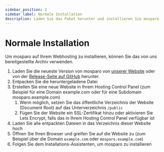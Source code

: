 ```yaml
---
sidebar_position: 2
sidebar_label: Normale Installation
description: Laden Sie das Paket herunter und installieren Sie mosparo in 6 einfachen Schritten.
---
```


# Normale Installation

Um mosparo auf Ihrem Webhosting zu installieren, können Sie das von uns bereitgestellte Archiv verwenden.

1. Laden Sie die neueste Version von mosparo von [unserer Website](https://mosparo.io/releases/) oder von der [Release-Seite auf GitHub](https://github.com/mosparo/mosparo/releases) herunter.
2. Entpacken Sie die heruntergeladene Datei
3. Erstellen Sie eine neue Website in Ihrem Hosting Control Panel (zum Beispiel für eine Domain example.com oder für eine Subdomain mosparo.example.com)
   1. Wenn möglich, setzen Sie das öffentliche Verzeichnis der Website (Document Root) auf das Unterverzeichnis `/public`
   2. Fügen Sie der Website ein SSL-Zertifikat hinzu oder aktivieren Sie Lets Encrypt, falls das in Ihrem Hosting Control Panel verfügbar ist
4. Laden Sie alle entpackten Dateien in das Verzeichnis dieser Website hoch
5. Öffnen Sie Ihren Browser und greifen Sie auf die Website zu (zum Beispiel über die Domain `example.com` oder `mosparo.example.com`)
6. Folgen Sie dem Installations-Assistenten, um mosparo zu installieren
